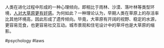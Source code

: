 人类在进化过程中形成的一种心理倾向，即相比于雨林、沙漠、落叶林等类型环境，[人对大草原更有好感](https://www.oreilly.com/library/view/universal-principles-of/9781592535873/xhtml/ch100.html)。为何如此？一种理论认为，早期人类在草原上的存活率比其他环境高，因此形成了遗传倾向。毕竟，大草原有开阔的视野、稳定的水源，更容易觅食，也更容易社交互动。城市景观和住宅设计中的草坪也是大草原的缩影。

#psychology #laws 